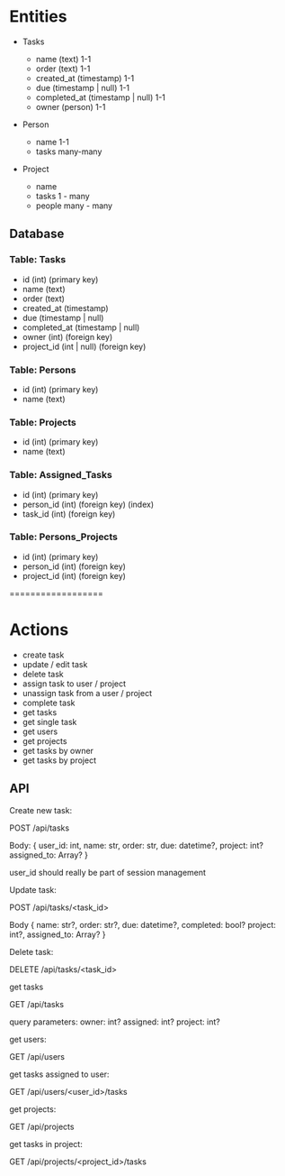 # Entities

- Tasks
  - name (text) 1-1
  - order (text) 1-1
  - created_at (timestamp) 1-1
  - due (timestamp | null) 1-1
  - completed_at (timestamp | null) 1-1
  - owner (person) 1-1

- Person
  - name 1-1
  - tasks  many-many

- Project
  - name
  - tasks 1 - many
  - people many - many

## Database

### Table: Tasks
 - id (int) (primary key) 
  - name (text) 
  - order (text)
  - created_at (timestamp)
  - due (timestamp | null) 
  - completed_at (timestamp | null)
  - owner (int) (foreign key)
  - project_id (int | null) (foreign key)

### Table: Persons
 - id (int) (primary key)
 - name (text)

### Table: Projects
 - id (int) (primary key)
 - name (text)

### Table: Assigned_Tasks
 - id (int) (primary key)
 - person_id (int) (foreign key) (index)
 - task_id (int) (foreign key)


### Table: Persons_Projects
 - id (int) (primary key)
 - person_id (int)  (foreign key)
 - project_id (int) (foreign key)


==================

# Actions

- create task
- update / edit task
- delete task
- assign task to user / project
- unassign task from a user / project
- complete task
- get tasks
- get single task
- get users
- get projects
- get tasks by owner
- get tasks by project

## API


Create new task: 

POST /api/tasks 

Body: {
    user_id: int, 
    name: str,
    order: str,
    due: datetime?,
    project: int?
    assigned_to: Array<str>?
}

user_id should really be part of session management

Update task: 

POST /api/tasks/<task_id>

Body {
    name: str?,
    order: str?,
    due: datetime?,
    completed: bool?
    project: int?, 
    assigned_to: Array<str>?
}

Delete task: 

DELETE /api/tasks/<task_id>

get tasks

GET /api/tasks

query parameters: 
owner: int?
assigned: int?
project: int? 

get users: 

GET /api/users

get tasks assigned to user: 

GET /api/users/<user_id>/tasks

get projects: 

GET /api/projects

get tasks in project: 

GET /api/projects/<project_id>/tasks